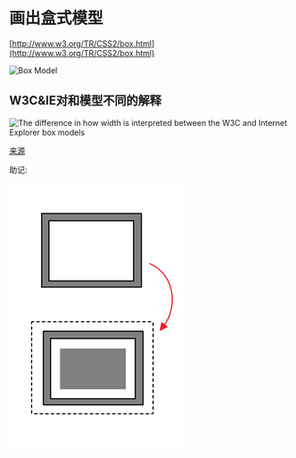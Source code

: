 画出盒式模型
============
[http://www.w3.org/TR/CSS2/box.html](http://www.w3.org/TR/CSS2/box.html)

![Box Model](http://www.w3.org/TR/CSS2/images/boxdim.png)

W3C&IE对和模型不同的解释
----
![The difference in how width is interpreted between the W3C and Internet Explorer box models](http://upload.wikimedia.org/wikipedia/commons/6/64/W3C_and_Internet_Explorer_box_models.svg)

[来源]([http://en.wikipedia.org/wiki/Internet_Explorer_box_model_bug)

助记:

![助记图](box-model.png)
